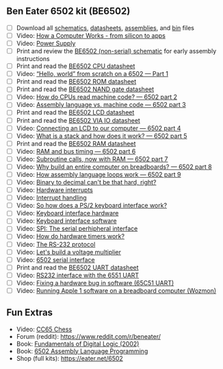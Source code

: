 ## Ben Eater 6502 kit (BE6502)

- [ ] Download all [schematics](6502/schematics), [datasheets](6502/datasheets), [assemblies](6502/src), and [bin](6502/bin) files
- [ ] Video: [How a Computer Works - from silicon to apps](https://www.youtube.com/watch?v=5f3NJnvnk7k)
- [ ] Video: [Power Supply](https://www.youtube.com/watch?v=HtFro0UKqkk&t=710s)
- [ ] Print and review the [BE6502 (non-serial) schematic](6502/schematics/6502.png) for early assembly instructions
- [ ] Print and read the [BE6502 CPU datasheet](6502/datasheets/w65c02s.pdf)
- [ ] Video: [“Hello, world” from scratch on a 6502 — Part 1](https://www.youtube.com/watch?v=LnzuMJLZRdU)
- [ ] Print and read the [BE6502 ROM datasheet](6502/datasheets/28c256.pdf)
- [ ] Print and read the [BE6502 NAND gate datasheet](6502/datasheets/74hc00.pdf)
- [ ] Video: [How do CPUs read machine code? — 6502 part 2](https://www.youtube.com/watch?v=yl8vPW5hydQ)
- [ ] Video: [Assembly language vs. machine code — 6502 part 3](https://www.youtube.com/watch?v=oO8_2JJV0B4)
- [ ] Print and read the [BE6502 LCD datasheet](6502/datasheets/HD44780.pdf)
- [ ] Print and read the [BE6502 VIA IO datasheet](6502/datasheets/w65c22.pdf)
- [ ] Video: [Connecting an LCD to our computer — 6502 part 4](https://www.youtube.com/watch?v=FY3zTUaykVo)
- [ ] Video: [What is a stack and how does it work? — 6502 part 5](https://www.youtube.com/watch?v=xBjQVxVxOxc)
- [ ] Print and read the [BE6502 RAM datasheet](6502/datasheets/hm62256b.pdf)
- [ ] Video: [RAM and bus timing — 6502 part 6](https://www.youtube.com/watch?v=i_wrxBdXTgM)
- [ ] Video: [Subroutine calls, now with RAM — 6502 part 7](https://www.youtube.com/watch?v=omI0MrTWiMU)
- [ ] Video: [Why build an entire computer on breadboards? — 6502 part 8](https://www.youtube.com/watch?v=fCbAafKLqC8)
- [ ] Video: [How assembly language loops work — 6502 part 9](https://www.youtube.com/watch?v=ZYJIakkcLYw)
- [ ] Video: [Binary to decimal can't be that hard, right?](https://www.youtube.com/watch?v=v3-a-zqKfgA)
- [ ] Video: [Hardware interrupts](https://www.youtube.com/watch?v=DlEa8kd7n3Q)
- [ ] Video: [Interrupt handling](https://www.youtube.com/watch?v=oOYA-jsWTmc)
- [ ] Video: [So how does a PS/2 keyboard interface work?](https://www.youtube.com/watch?v=7aXbh9VUB3U)
- [ ] Video: [Keyboard interface hardware](https://www.youtube.com/watch?v=w1SB9Ry8_Jg)
- [ ] Video: [Keyboard interface software](https://www.youtube.com/watch?v=dL0GO9SeBh0)
- [ ] Video: [SPI: The serial perhipheral interface](https://www.youtube.com/watch?v=MCi7dCBhVpQ)
- [ ] Video: [How do hardware timers work?](https://www.youtube.com/watch?v=lMwkXq5JqFw)
- [ ] Video: [The RS-232 protocol](https://www.youtube.com/watch?v=AHYNxpqKqwo)
- [ ] Video: [Let's build a voltage multiplier](https://www.youtube.com/watch?v=4alV5LzHLE4)
- [ ] Video: [6502 serial interface](https://www.youtube.com/watch?v=oLYLnb7kpLg)
- [ ] Print and read the [BE6502 UART datasheet](6502/datasheets/w65c51n.pdf)
- [ ] Video: [RS232 interface with the 6551 UART](https://www.youtube.com/watch?v=zsERDRM1oy8)
- [ ] Video: [Fixing a hardware bug in software (65C51 UART)](https://www.youtube.com/watch?v=CnA8nG3zYHw)
- [ ] Video: [Running Apple 1 software on a breadboard computer (Wozmon)](https://www.youtube.com/watch?v=HlLCtjJzHVI)

## Fun Extras

- Video: [CC65 Chess](https://www.youtube.com/watch?v=kXQsNKizgxw?t=111s)
- Forum (reddit): https://www.reddit.com/r/beneater/
- Book: [Fundamentals of Digital Logic (2002)](https://www.abebooks.com/first-edition/Fundamentals-Digital-Logic-VHDL-Design-Vranesic/30843625358/bd)
- Book: [6502 Assembly Language Programming](https://archive.org/details/6502-assembly-language-programming/)
- Shop (full kits): https://eater.net/6502
